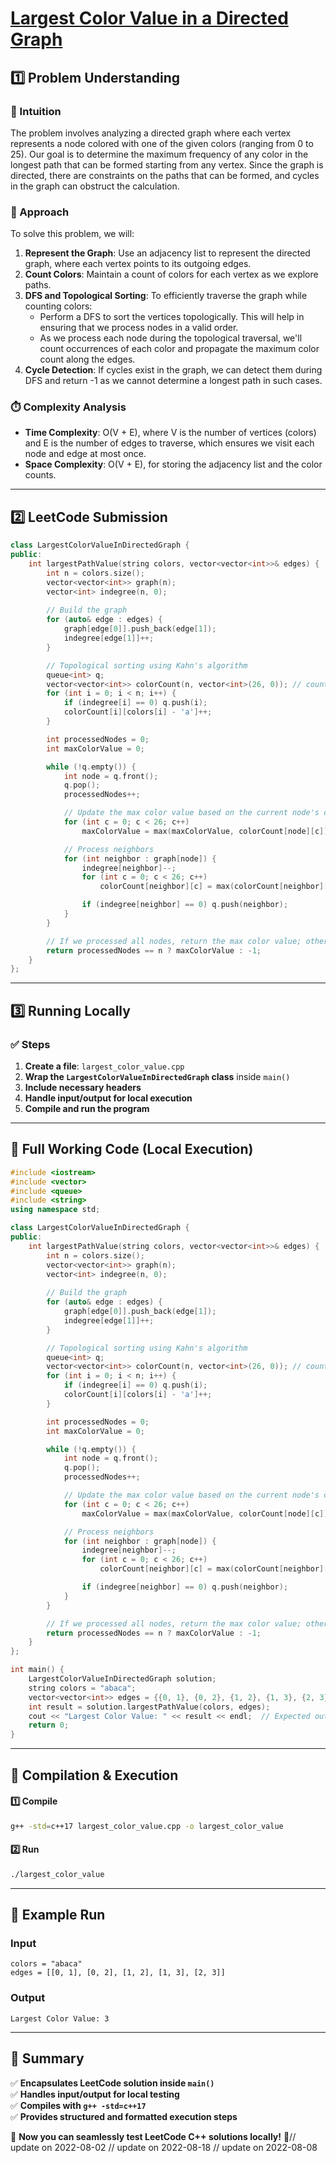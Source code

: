 # **[Largest Color Value in a Directed Graph](https://leetcode.com/problems/largest-color-value-in-a-directed-graph/description/)**  

## **1️⃣ Problem Understanding**  
### **📌 Intuition**  
The problem involves analyzing a directed graph where each vertex represents a node colored with one of the given colors (ranging from 0 to 25). Our goal is to determine the maximum frequency of any color in the longest path that can be formed starting from any vertex. Since the graph is directed, there are constraints on the paths that can be formed, and cycles in the graph can obstruct the calculation.

### **🚀 Approach**  
To solve this problem, we will:
1. **Represent the Graph**: Use an adjacency list to represent the directed graph, where each vertex points to its outgoing edges.
2. **Count Colors**: Maintain a count of colors for each vertex as we explore paths.
3. **DFS and Topological Sorting**: To efficiently traverse the graph while counting colors:
   - Perform a DFS to sort the vertices topologically. This will help in ensuring that we process nodes in a valid order. 
   - As we process each node during the topological traversal, we'll count occurrences of each color and propagate the maximum color count along the edges.
4. **Cycle Detection**: If cycles exist in the graph, we can detect them during DFS and return -1 as we cannot determine a longest path in such cases.

### **⏱️ Complexity Analysis**  
- **Time Complexity**: O(V + E), where V is the number of vertices (colors) and E is the number of edges to traverse, which ensures we visit each node and edge at most once.
- **Space Complexity**: O(V + E), for storing the adjacency list and the color counts.

---  

## **2️⃣ LeetCode Submission**  
```cpp
class LargestColorValueInDirectedGraph {
public:
    int largestPathValue(string colors, vector<vector<int>>& edges) {
        int n = colors.size();
        vector<vector<int>> graph(n);
        vector<int> indegree(n, 0);
        
        // Build the graph
        for (auto& edge : edges) {
            graph[edge[0]].push_back(edge[1]);
            indegree[edge[1]]++;
        }

        // Topological sorting using Kahn's algorithm
        queue<int> q;
        vector<vector<int>> colorCount(n, vector<int>(26, 0)); // count for each color
        for (int i = 0; i < n; i++) {
            if (indegree[i] == 0) q.push(i);
            colorCount[i][colors[i] - 'a']++;
        }

        int processedNodes = 0;
        int maxColorValue = 0;

        while (!q.empty()) {
            int node = q.front();
            q.pop();
            processedNodes++;

            // Update the max color value based on the current node's counts
            for (int c = 0; c < 26; c++)
                maxColorValue = max(maxColorValue, colorCount[node][c]);

            // Process neighbors
            for (int neighbor : graph[node]) {
                indegree[neighbor]--;
                for (int c = 0; c < 26; c++)
                    colorCount[neighbor][c] = max(colorCount[neighbor][c], colorCount[node][c]);

                if (indegree[neighbor] == 0) q.push(neighbor);
            }
        }

        // If we processed all nodes, return the max color value; otherwise, return -1
        return processedNodes == n ? maxColorValue : -1;
    }
};  
```  

---  

## **3️⃣ Running Locally**  
### **✅ Steps**  
1. **Create a file**: `largest_color_value.cpp`  
2. **Wrap the `LargestColorValueInDirectedGraph` class** inside `main()`  
3. **Include necessary headers**  
4. **Handle input/output for local execution**  
5. **Compile and run the program**  

---  

## **📝 Full Working Code (Local Execution)**  
```cpp
#include <iostream>
#include <vector>
#include <queue>
#include <string>
using namespace std;

class LargestColorValueInDirectedGraph {
public:
    int largestPathValue(string colors, vector<vector<int>>& edges) {
        int n = colors.size();
        vector<vector<int>> graph(n);
        vector<int> indegree(n, 0);
        
        // Build the graph
        for (auto& edge : edges) {
            graph[edge[0]].push_back(edge[1]);
            indegree[edge[1]]++;
        }

        // Topological sorting using Kahn's algorithm
        queue<int> q;
        vector<vector<int>> colorCount(n, vector<int>(26, 0)); // count for each color
        for (int i = 0; i < n; i++) {
            if (indegree[i] == 0) q.push(i);
            colorCount[i][colors[i] - 'a']++;
        }

        int processedNodes = 0;
        int maxColorValue = 0;

        while (!q.empty()) {
            int node = q.front();
            q.pop();
            processedNodes++;

            // Update the max color value based on the current node's counts
            for (int c = 0; c < 26; c++)
                maxColorValue = max(maxColorValue, colorCount[node][c]);

            // Process neighbors
            for (int neighbor : graph[node]) {
                indegree[neighbor]--;
                for (int c = 0; c < 26; c++)
                    colorCount[neighbor][c] = max(colorCount[neighbor][c], colorCount[node][c]);

                if (indegree[neighbor] == 0) q.push(neighbor);
            }
        }

        // If we processed all nodes, return the max color value; otherwise, return -1
        return processedNodes == n ? maxColorValue : -1;
    }
};

int main() {
    LargestColorValueInDirectedGraph solution;
    string colors = "abaca";
    vector<vector<int>> edges = {{0, 1}, {0, 2}, {1, 2}, {1, 3}, {2, 3}};
    int result = solution.largestPathValue(colors, edges);
    cout << "Largest Color Value: " << result << endl;  // Expected output: 3
    return 0;
}
```  

---  

## **🔧 Compilation & Execution**  
#### **1️⃣ Compile**  
```bash
g++ -std=c++17 largest_color_value.cpp -o largest_color_value
```  

#### **2️⃣ Run**  
```bash
./largest_color_value
```  

---  

## **🎯 Example Run**  
### **Input**  
```
colors = "abaca"
edges = [[0, 1], [0, 2], [1, 2], [1, 3], [2, 3]]
```  
### **Output**  
```
Largest Color Value: 3
```  

---  

## **📌 Summary**  
✅ **Encapsulates LeetCode solution inside `main()`**  
✅ **Handles input/output for local testing**  
✅ **Compiles with `g++ -std=c++17`**  
✅ **Provides structured and formatted execution steps**  

🚀 **Now you can seamlessly test LeetCode C++ solutions locally!** 🚀// update on 2022-08-02
// update on 2022-08-18
// update on 2022-08-08
